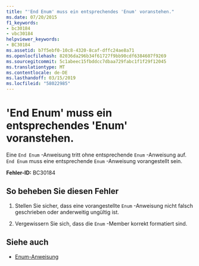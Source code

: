 ```yaml
---
title: "'End Enum' muss ein entsprechendes 'Enum' voranstehen."
ms.date: 07/20/2015
f1_keywords:
- bc30184
- vbc30184
helpviewer_keywords:
- BC30184
ms.assetid: b7f5ebf0-10c8-4320-8caf-dffc24ae8a71
ms.openlocfilehash: 82036da296b34f61727f9bb90cdf6384607f9269
ms.sourcegitcommit: 5c1abeec15fbddcc7dbaa729fabc1f1f29f12045
ms.translationtype: MT
ms.contentlocale: de-DE
ms.lasthandoff: 03/15/2019
ms.locfileid: "58022985"
---
```

# <a name="end-enum-must-be-preceded-by-a-matching-enum"></a>'End Enum' muss ein entsprechendes 'Enum' voranstehen.
Eine `End Enum` -Anweisung tritt ohne entsprechende `Enum` -Anweisung auf. `End Enum` muss eine entsprechende `Enum` -Anweisung vorangestellt sein.  
  
 **Fehler-ID:** BC30184  
  
## <a name="to-correct-this-error"></a>So beheben Sie diesen Fehler  
  
1.  Stellen Sie sicher, dass eine vorangestellte `Enum` -Anweisung nicht falsch geschrieben oder anderweitig ungültig ist.  
  
2.  Vergewissern Sie sich, dass die `Enum` -Member korrekt formatiert sind.  
  
## <a name="see-also"></a>Siehe auch

- [Enum-Anweisung](../../visual-basic/language-reference/statements/enum-statement.md)
